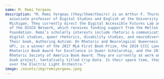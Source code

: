 ```yaml
---
name: M. Remi Yergeau
description: "M. Remi Yergeau (they/them/theirs) is an Arthur F. Thurnau
  associate professor of Digital Studies and English at the University of
  Michigan. They currently direct the Digital Accessible Futures Lab as a part
  of the DISCO Network, which receives funding support from the Mellon
  Foundation. Remi’s scholarly interests include rhetoric & communication,
  digital studies, queer rhetorics, disability studies, and neurodiversity.
  Their book, Authoring Autism: On Rhetoric and Neurological Queerness (Duke
  UP), is a winner of the 2017 MLA First Book Prize, the 2019 CCCC Lavender
  Rhetorics Book Award for Excellence in Queer Scholarship, and the 2019
  Rhetoric Society of America Book Award. They are currently at work on a second
  book project, tentatively titled Crip Data. In their spare time, they obsess
  over the Electric Light Orchestra."
image: /assets/img/remiyergeau.jpeg
---
```

